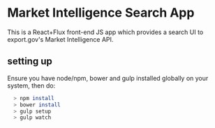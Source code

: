 # Market Intelligence Search App

This is a React+Flux front-end JS app which provides a search UI to export.gov's Market Intelligence API.

## setting up

Ensure you have node/npm, bower and gulp installed globally on your system, then do:

```sh
  > npm install
  > bower install
  > gulp setup
  > gulp watch
```
